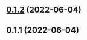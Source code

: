 ## [0.1.2](https://github.com/tyn1998/workflows-for-hypercrx/compare/v0.1.1...v0.1.2) (2022-06-04)



## 0.1.1 (2022-06-04)



